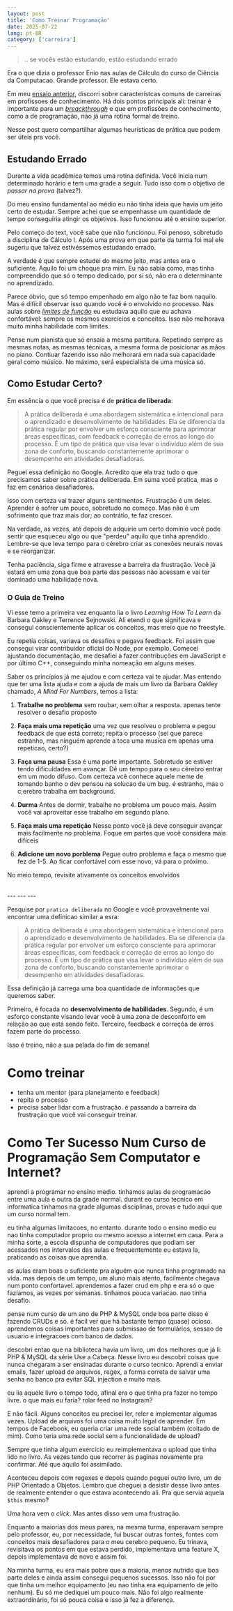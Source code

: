 ```yaml
---
layout: post
title: 'Como Treinar Programação'
date: 2025-07-22
lang: pt-BR
category: ['carreira']
---
```


> .. se vocês estão estudando, estão estudando errado

Era o que dizia o professor Enio nas aulas de Cálculo do curso de Ciência da Computacao. Grande professor. Ele estava certo.

Em meu [ensaio anterior](https://codesilva.github.io/carreira/2025/07/22/ninguem-te-deve-uma-carreira.html), discorri sobre característcas comuns de carreiras em profissoes de conhecimento. Há dois pontos principais ali:
treinar é importante para um [_breackthrough_](https://dictionary.cambridge.org/dictionary/english/breakthrough) e que
em profissões de conhecimento, como a de programação, não já uma rotina formal de treino.

Nesse post quero compartilhar algumas heurísticas de prática que podem ser úteis pra você.

## Estudando Errado

Durante a vida acadêmica temos uma rotina definida. Você inicia num determinado horário e tem uma grade a seguir. Tudo
isso com o objetivo de _passar na prova_ (talvez?).

Do meu ensino fundamental ao médio eu não tinha ideia que havia um jeito certo de estudar. Sempre achei que se
empenhasse um quantidade de tempo conseguiria atingir os objetivos. Isso funcionou até o ensino superior.

Pelo começo do text, você sabe que não funcionou. Foi penoso, sobretudo a disciplina de Cálculo I. Após uma prova em que
parte da turma foi mal ele sugeriu que talvez estivéssemos estudando errado.

A verdade é que sempre estudei do mesmo jeito, mas antes era o suficiente. Aquilo foi um choque pra mim. Eu não sabia
como, mas tinha compreendido que só o tempo dedicado, por si só, não era o determinante no aprendizado.

Parece óbvio, que só tempo empenhado em algo não te faz bom naquilo. Mas é difícil observar isso quando você
é o envolvido no processo. Nas aulas sobre [_limites de função_](https://pt.wikipedia.org/wiki/Limite_de_uma_fun%C3%A7%C3%A3o) eu estudava aquilo que eu achava confortável: sempre os
mesmos exercícios e conceitos. Isso não melhorava muito minha habilidade com limites.

Pense num pianista que só ensaia a mesma partitura. Repetindo sempre as mesmas notas, as mesmas técnicas, a mesma
forma de posicionar as mãos no piano. Contiuar fazendo isso não melhorará em nada sua capacidade geral como músico. No máximo, será especialista de uma música só.

## Como Estudar Certo?

Em essência o que você precisa é de **prática de liberada**:

> A prática deliberada é uma abordagem sistemática e intencional para o aprendizado e desenvolvimento de habilidades.
> Ela se diferencia da prática regular por envolver um esforço consciente para aprimorar áreas específicas, com feedback e correção de erros ao longo do processo.
> É um tipo de prática que visa levar o indivíduo além de sua zona de conforto, buscando constantemente aprimorar o desempenho em atividades desafiadoras. 

Peguei essa definição no Google. Acredito que ela traz tudo o que precisamos saber sobre prática deliberada. Em suma
você pratica, mas o faz em cenários desafiadores.

Isso com certeza vai trazer alguns sentimentos. Frustração é um deles. Aprender é sofrer um pouco, sobretudo no começo. Mas não é um sofrimento
que traz mais dor; ao contrátio, te faz crescer.

Na verdade, as vezes, até depois de adquirie um certo domínio você pode sentir que esqueceu algo ou que "perdeu" aquilo
que tinha aprendido. Lembre-se que leva tempo para o cérebro criar as conexões neurais novas e se reorganizar.

Tenha paciência, siga firme e atravesse a barreira da frustração. Você já estará em uma zona que boa parte das pessoas não acessam e vai ter dominado uma habilidade nova.

### O Guia de Treino

Vi esse temo a primeira vez enquanto lia o livro _Learning How To Learn_ da Barbara Oakley e Terrence Sejnowski. Ali
etendi o que significava e consegui conscientemente aplicar os conceitos, mas meio que no freestyle.

Eu repetia coisas, variava os desafios e pegava feedback. Foi assim que consegui virar contribuidor oficial do Node, por exemplo. Comecei ajustando documentação, me desafiei a fazer contribuções em JavaScript e por último C++, conseguindo minha nomeação em alguns meses.

Saber os princípios já me ajudou e com certeza vai te ajudar. Mas entendo que ter uma lista ajuda e com a ajuda de mais um livro da Barbara Oakley chamado, _A Mind For Numbers_, temos a lista:

1. **Trabalhe no problema**
    sem roubar, sem olhar a resposta. apenas tente resolver o desafio proposto

2. **Faça mais uma repetição**
    uma vez que resolveu o problema e pegou feedback de que está correto; repita o processo (sei que parece estranho, mas ninguém aprende a toca uma musica em apenas uma repeticao, certo?) 

3. **Faça uma pausa**
    Essa é uma parte importante. Sobretudo se estiver tendo dificuldades em avançar. Dê um tempo para o seu cérebro
    entrar em um modo difuso. Com certeza vcê conhece aquele meme de tomando banho o dev pensou na solucao de um bug.
    é estranho, mas o c;erebro trabalha em background.

4. **Durma**
    Antes de dormir, trabalhe no problema um pouco mais. Assim você vai aproveitar esse trabalho em segundo plano.

5. **Faça mais uma repetição**
    Nesse ponto você já deve conseguir avançar mais facilmente no problema. Foque em partes que você considera mais
    difíceis

6. **Adicione um novo porblema**
    Pegue outro problema e faça o mesmo que fez de 1-5. Ao ficar confortável com esse novo, vá para o próximo.

No meio tempo, revisite ativamente os conceitos envolvidos

<br />
---
---
---
<br />

Pesquise por `pratica deliberada` no Google e você provavelmente vai encontrar uma definicao similar a esra:

> A prática deliberada é uma abordagem sistemática e intencional para o aprendizado e desenvolvimento de habilidades.
> Ela se diferencia da prática regular por envolver um esforço consciente para aprimorar áreas específicas, com feedback e correção de erros ao longo do processo.
> É um tipo de prática que visa levar o indivíduo além de sua zona de conforto, buscando constantemente aprimorar o desempenho em atividades desafiadoras. 

Essa definição já carrega uma boa quantidade de informações que queremos saber.

Primeiro, é focada no **desenvolvimento de habilidades**. Segundo, é um esforço constante visando levar você à uma zona
de desconforto em relação ao que está sendo feito. Terceiro, feedback e correçõa de erros fazem parte do processo.

Isso é treino, não a sua pelada do fim de semana!

# Como treinar

- tenha um mentor (para planejamento e feedback)
- repita o processo
- precisa saber lidar com a frustração. é passando a barreira da frustração que você vai conseguir treinar.

# Como Ter Sucesso Num Curso de Programação Sem Computator e Internet?

aprendi a programar no ensino medio. tinhamos aulas de programacao entre uma aula e outra da grade normal. durant eo
curso tecnico em informatica tinhamos na grade algumas disciplinas, provas e tudo aqui que um curso normal tem.

eu tinha algumas limitacoes, no entanto. durante todo o ensino medio eu nao tinha computador proprio ou mesmo acesso
a internet em casa. Para a minha sorte, a escola dispunha de computadores que podiam ser acessados nos intervalos das
aulas e frequentemente eu estava la, praticando as coisas que aprendia.

as aulas eram boas o suficiente pra alguém que nunca tinha programado na vida. mas depois de um tempo, um aluno mais
atento, facilmente chegava num ponto confortavel. aprendemos a fazer crud em php e era só o que fazíamos, as vezes por
semanas. tinhamos pouca variacao. nao tinha desafio.

pense num curso de um ano de PHP & MySQL onde boa parte disso é fazendo CRUDs e só. é facil ver que há bastante tempo
(quase) ocioso. aprendemos coisas importantes para submissao de formulários, sessao de usuario e integracoes com banco
de dados.

descobri entao que na biblioteca havia um livro, um dos melhores que já li: PHP & MySQL da série Use a Cabeça. Nesse
livro eu descobri coisas que nunca chegaram a ser ensinadas durante o curso tecnico. Aprendi a enviar emails, fazer
upload de arquivos, regex, a forma correta de salvar uma senha no banco pra evitar SQL injection e muito mais.

eu lia aquele livro o tempo todo, afinal era o que tinha pra fazer no tempo livre. o que mais eu faria? rolar feed no
Instagram?

E não fácil. Alguns conceitos eu precisei ler, reler e implementar algumas vezes. Upload de arquivos foi uma coisa muito
legal de aprender. Em tempos de Facebook, eu queria criar uma rede social também (coitado de mim). Como teria uma rede social sem a funcionalidade de upload?

Sempre que tinha algum exercício eu reimplementava o upload que tinha lido no livro. As vezes tendo que recorrer às
paginas novamente pra confirmar. Até que aquilo foi assimilado.

Aconteceu depois com regexes e depois quando peguei outro livro, um de PHP Orientado a Objetos. Lembro que cheguei
a desistir desse livro antes de realmente entender o que estava acontecendo ali. Pra que servia aquela `$this` mesmo?

Uma hora vem o _click_. Mas antes disso vem uma frustração.

Enquanto a maiorias dos meus pares, na mesma turma, esperavam sempre pelo professor, eu, por necessidade, fui buscar
outras fontes, fontes com conceitos mais desafiadores para o meu cerebro pequeno. Eu trinava, revisitava os pontos em
que estava perdido, implementava uma feature X, depois implementava de novo e assim foi.

Na minha turma, eu era mais pobre que a maioria, menos nutrido que boa parte deles e ainda assim consegui pequenos
sucessos. Isso não foi por que tinha um melhor equipamento (eu nao tinha era equipamento de jeito nenhum). Eu só me
dediquei um pouco mais. Não foi algo realmente extraordinário, foi só pouca coisa e isso já fez a diferença.
